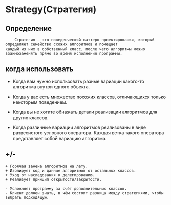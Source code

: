 # Strategy(Стратегия)

## Определение 

```
    Стратегия — это поведенческий паттерн проектирования, который определяет семейство схожих алгоритмов и помещает
каждый из них в собственный класс, после чего алгоритмы можно взаимозаменять прямо во время исполнения программы.
```

## когда использовать

* Когда вам нужно использовать разные вариации какого-то алгоритма внутри одного объекта.

* Когда у вас есть множество похожих классов, отличающихся только некоторым поведением.

* Когда вы не хотите обнажать детали реализации алгоритмов для других классов.

* Когда различные вариации алгоритмов реализованы в виде развесистого условного оператора.
Каждая ветка такого оператора представляет собой вариацию алгоритма.

## +/-
```
+ Горячая замена алгоритмов на лету.
+ Изолирует код и данные алгоритмов от остальных классов.
+ Уход от наследования к делегированию.
+ Реализует принцип открытости/закрытости.

- Усложняет программу за счёт дополнительных классов.
- Клиент должен знать, в чём состоит разница между стратегиями, чтобы выбрать подходящую.
```

